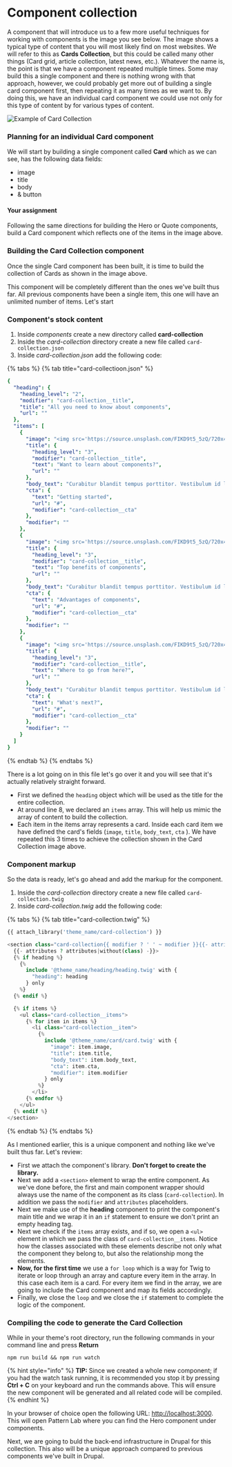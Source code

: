 # Component collection

A component that will introduce us to a few more useful techniques for working with components is the image you see below.   The image  shows a typical type of content that you will most likely find on most websites.  We will refer to this as **Cards Collection**, but this could be  called many other things \(Card grid, article collection, latest news, etc.\).  Whatever the name is, the point is that we have a component repeated multiple times.  Some may build this a single component and there is nothing wrong with that approach, however, we could probably get more out of building a single card component first, then repeating it as many times as we want to.  By doing this, we have an individual card component we could use not only for this type of content by for various types of content.

![Example of Card Collection](../.gitbook/assets/collection.jpg)

### Planning for an individual Card component

We will start by building a single component called **Card** which as we can see, has the following data fields:

* image
* title
* body
* & button

#### Your assignment

Following the same directions for building the Hero or Quote components, build a Card component which reflects one of the items in the image above.

### Building the Card Collection component

Once the single Card component has been built, it is time to build the collection of Cards as shown in the image above.

This component will be completely different than the ones we've built thus far.  All previous components have been a single item, this one will have an unlimited number of items.  Let's start

### Component's stock content

1. Inside _components_ create a new directory called **card-collection**
2. Inside the _card-collection_ directory create a new file called `card-collection.json`
3. Inside _card-collection.json_ add the following code:

{% tabs %}
{% tab title="card-collectioon.json" %}
```yaml
{
  "heading": {
    "heading_level": "2",
    "modifier": "card-collection__title",
    "title": "All you need to know about components",
    "url": ""
  },
  "items": [
    {
      "image": "<img src='https://source.unsplash.com/FIKD9t5_5zQ/720x405' alt='Card image' />",
      "title": {
        "heading_level": "3",
        "modifier": "card-collection__title",
        "text": "Want to learn about components?",
        "url": ""
      },
      "body_text": "Curabitur blandit tempus porttitor. Vestibulum id ligula porta felis euismod semper. Vivamus sagittis lacus vel augue laoreet rutrum faucibus dolor auctor. Aenean lacinia bibendum nulla sed consectetur.",
      "cta": {
        "text": "Getting started",
        "url": "#",
        "modifier": "card-collection__cta"
      },
      "modifier": ""
    },
    {
      "image": "<img src='https://source.unsplash.com/FIKD9t5_5zQ/720x405' alt='Card image' />",
      "title": {
        "heading_level": "3",
        "modifier": "card-collection__title",
        "text": "Top benefits of components",
        "url": ""
      },
      "body_text": "Curabitur blandit tempus porttitor. Vestibulum id ligula porta felis euismod semper. Vivamus sagittis lacus vel augue laoreet rutrum faucibus dolor auctor. Aenean lacinia bibendum nulla sed consectetur.",
      "cta": {
        "text": "Advantages of components",
        "url": "#",
        "modifier": "card-collection__cta"
      },
      "modifier": ""
    },
    {
      "image": "<img src='https://source.unsplash.com/FIKD9t5_5zQ/720x405' alt='Card image' />",
      "title": {
        "heading_level": "3",
        "modifier": "card-collection__title",
        "text": "Where to go from here?",
        "url": ""
      },
      "body_text": "Curabitur blandit tempus porttitor. Vestibulum id ligula porta felis euismod semper. Vivamus sagittis lacus vel augue laoreet rutrum faucibus dolor auctor. Aenean lacinia bibendum nulla sed consectetur.",
      "cta": {
        "text": "What's next?",
        "url": "#",
        "modifier": "card-collection__cta"
      },
      "modifier": ""
    }
  ]
}

```
{% endtab %}
{% endtabs %}

There is a lot going on in this file let's go over it and you will see that it's actually relatively straight forward.

* First we defined the `heading`  object which will be used as the title for the entire collection.
* At around line 8, we declared an `items` array.  This will help us mimic the array of content to build the collection.  
* Each item in the items array represents a card.  Inside each card item we have defined the card's fields \(`image`, `title`, `body_text`, `cta` \).  We have repeated this 3 times to achieve the collection shown in the Card Collection image above.

### Component markup

So the data is ready, let's go ahead and add the markup for the component.

1. Inside the _card-collection_ directory create a new file called `card-collection.twig`
2. Inside _card-collection.twig_ add the following code:

{% tabs %}
{% tab title="card-collection.twig" %}
```php
{{ attach_library('theme_name/card-collection') }}

<section class="card-collection{{ modifier ? ' ' ~ modifier }}{{- attributes ? attributes.class -}}"
  {{- attributes ? attributes|without(class) -}}>
  {% if heading %}
    {%
      include '@theme_name/heading/heading.twig' with {
        "heading": heading
      } only
    %}
  {% endif %}

  {% if items %}
    <ul class="card-collection__items">
      {% for item in items %}
        <li class="card-collection__item">
          {%
            include '@theme_name/card/card.twig' with {
              "image": item.image,
              "title": item.title,
              "body_text": item.body_text,
              "cta": item.cta,
              "modifier": item.modifier
            } only
          %}
        </li>
      {% endfor %}
    </ul>
  {% endif %}
</section>
```
{% endtab %}
{% endtabs %}

As I mentioned earlier, this is a unique component and nothing like we've built thus far.  Let's review:

* First we attach the component's library.  **Don't forget to create the library.**
* Next we add a `<section>` element to wrap the entire component.  As we've done before, the first and main component wrapper should always use the name of the component as its class \(`card-collection`\).  In addition we pass the `modifier` and `attributes` placeholders.
* Next we make use of the **heading** component to print the component's main title and we wrap it in an `if` statement to ensure we don't print an empty heading tag.
* Next we check if the `items` array exists, and if so, we open a `<ul>` element in which we pass the class of `card-collection__items`.  Notice how the classes associated with these elements describe not only what the component they belong to, but also the relationship mong the elements.
* **Now, for the first time** we use a `for loop` which is a way for Twig to iterate or loop through an array and capture every item in the array.  In this case each item is a card.  For every item we find in the array, we are going to include the Card component and map its fields accordingly.
* Finally, we close the `loop` and we close the `if` statement to complete the logic of the component.

### Compiling the code to generate the Card Collection

While in your theme's root directory, run the following commands in your command line and press **Return**

`npm run build && npm run watch`

{% hint style="info" %}
**TIP:** Since we created a whole new component; if you had the watch task running, it is recommended you stop it by pressing **Ctrl + C** on your keyboard and run the commands above.  This will ensure the new component will be generated and all related code will be compiled.
{% endhint %}

In your browser of choice open the following URL: [http://localhost:3000](http://localhost:3000). This will open Pattern Lab where you can find the Hero component under components.

Next, we are going to buld the back-end infrastructure in Drupal for this collection.  This also will be a unique approach compared to previous components we've built in Drupal.

